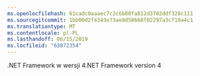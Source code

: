 ```yaml
---
ms.openlocfilehash: 61cadc0aaaec7c2c6b80fa812d3782ddf328c111
ms.sourcegitcommit: 1bb00d2f4343e73ae8d58668f02297a3cf10a4c1
ms.translationtype: MT
ms.contentlocale: pl-PL
ms.lasthandoff: 06/15/2019
ms.locfileid: "63872354"
---
```

<span data-ttu-id="6f4b1-101">.NET Framework w wersji 4</span><span class="sxs-lookup"><span data-stu-id="6f4b1-101">.NET Framework version 4</span></span>